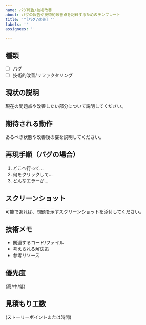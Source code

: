 ```yaml
---
name: バグ報告/技術改善
about: バグの報告や技術的改善点を記録するためのテンプレート
title: '"[バグ/改善] "'
labels: ''
assignees: ''

---
```


## 種類
- [ ] バグ
- [ ] 技術的改善/リファクタリング

## 現状の説明
現在の問題点や改善したい部分について説明してください。

## 期待される動作
あるべき状態や改善後の姿を説明してください。

## 再現手順（バグの場合）
1. どこへ行って...
2. 何をクリックして...
3. どんなエラーが...

## スクリーンショット
可能であれば、問題を示すスクリーンショットを添付してください。

## 技術メモ
- 関連するコード/ファイル
- 考えられる解決策
- 参考リソース

## 優先度
(高/中/低)

## 見積もり工数
(ストーリーポイントまたは時間)

